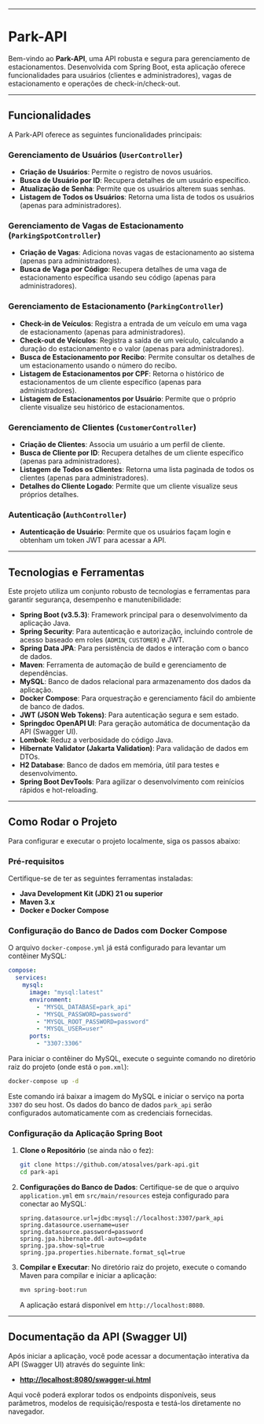 -----

# Park-API

Bem-vindo ao **Park-API**, uma API robusta e segura para gerenciamento de estacionamentos. Desenvolvida com Spring Boot, esta aplicação oferece funcionalidades para usuários (clientes e administradores), vagas de estacionamento e operações de check-in/check-out.

-----

## Funcionalidades

A Park-API oferece as seguintes funcionalidades principais:

### Gerenciamento de Usuários (`UserController`)

  * **Criação de Usuários**: Permite o registro de novos usuários.
  * **Busca de Usuário por ID**: Recupera detalhes de um usuário específico.
  * **Atualização de Senha**: Permite que os usuários alterem suas senhas.
  * **Listagem de Todos os Usuários**: Retorna uma lista de todos os usuários (apenas para administradores).

### Gerenciamento de Vagas de Estacionamento (`ParkingSpotController`)

  * **Criação de Vagas**: Adiciona novas vagas de estacionamento ao sistema (apenas para administradores).
  * **Busca de Vaga por Código**: Recupera detalhes de uma vaga de estacionamento específica usando seu código (apenas para administradores).

### Gerenciamento de Estacionamento (`ParkingController`)

  * **Check-in de Veículos**: Registra a entrada de um veículo em uma vaga de estacionamento (apenas para administradores).
  * **Check-out de Veículos**: Registra a saída de um veículo, calculando a duração do estacionamento e o valor (apenas para administradores).
  * **Busca de Estacionamento por Recibo**: Permite consultar os detalhes de um estacionamento usando o número do recibo.
  * **Listagem de Estacionamentos por CPF**: Retorna o histórico de estacionamentos de um cliente específico (apenas para administradores).
  * **Listagem de Estacionamentos por Usuário**: Permite que o próprio cliente visualize seu histórico de estacionamentos.

### Gerenciamento de Clientes (`CustomerController`)

  * **Criação de Clientes**: Associa um usuário a um perfil de cliente.
  * **Busca de Cliente por ID**: Recupera detalhes de um cliente específico (apenas para administradores).
  * **Listagem de Todos os Clientes**: Retorna uma lista paginada de todos os clientes (apenas para administradores).
  * **Detalhes do Cliente Logado**: Permite que um cliente visualize seus próprios detalhes.

### Autenticação (`AuthController`)

  * **Autenticação de Usuário**: Permite que os usuários façam login e obtenham um token JWT para acessar a API.

-----

## Tecnologias e Ferramentas

Este projeto utiliza um conjunto robusto de tecnologias e ferramentas para garantir segurança, desempenho e manutenibilidade:

  * **Spring Boot (v3.5.3)**: Framework principal para o desenvolvimento da aplicação Java.
  * **Spring Security**: Para autenticação e autorização, incluindo controle de acesso baseado em roles (`ADMIN`, `CUSTOMER`) e JWT.
  * **Spring Data JPA**: Para persistência de dados e interação com o banco de dados.
  * **Maven**: Ferramenta de automação de build e gerenciamento de dependências.
  * **MySQL**: Banco de dados relacional para armazenamento dos dados da aplicação.
  * **Docker Compose**: Para orquestração e gerenciamento fácil do ambiente de banco de dados.
  * **JWT (JSON Web Tokens)**: Para autenticação segura e sem estado.
  * **Springdoc OpenAPI UI**: Para geração automática de documentação da API (Swagger UI).
  * **Lombok**: Reduz a verbosidade do código Java.
  * **Hibernate Validator (Jakarta Validation)**: Para validação de dados em DTOs.
  * **H2 Database**: Banco de dados em memória, útil para testes e desenvolvimento.
  * **Spring Boot DevTools**: Para agilizar o desenvolvimento com reinícios rápidos e hot-reloading.

-----

## Como Rodar o Projeto

Para configurar e executar o projeto localmente, siga os passos abaixo:

### Pré-requisitos

Certifique-se de ter as seguintes ferramentas instaladas:

  * **Java Development Kit (JDK) 21 ou superior**
  * **Maven 3.x**
  * **Docker e Docker Compose**

### Configuração do Banco de Dados com Docker Compose

O arquivo `docker-compose.yml` já está configurado para levantar um contêiner MySQL:

```yaml
compose:
  services:
    mysql:
      image: "mysql:latest"
      environment:
        - "MYSQL_DATABASE=park_api"
        - "MYSQL_PASSWORD=password"
        - "MYSQL_ROOT_PASSWORD=password"
        - "MYSQL_USER=user"
      ports:
        - "3307:3306"
```

Para iniciar o contêiner do MySQL, execute o seguinte comando no diretório raiz do projeto (onde está o `pom.xml`):

```bash
docker-compose up -d
```

Este comando irá baixar a imagem do MySQL e iniciar o serviço na porta `3307` do seu host. Os dados do banco de dados `park_api` serão configurados automaticamente com as credenciais fornecidas.

### Configuração da Aplicação Spring Boot

1.  **Clone o Repositório** (se ainda não o fez):

    ```bash
    git clone https://github.com/atosalves/park-api.git
    cd park-api
    ```

2.  **Configurações do Banco de Dados**:
    Certifique-se de que o arquivo `application.yml` em `src/main/resources` esteja configurado para conectar ao MySQL:

    ```properties
    spring.datasource.url=jdbc:mysql://localhost:3307/park_api
    spring.datasource.username=user
    spring.datasource.password=password
    spring.jpa.hibernate.ddl-auto=update
    spring.jpa.show-sql=true
    spring.jpa.properties.hibernate.format_sql=true
    ```

3.  **Compilar e Executar**:
    No diretório raiz do projeto, execute o comando Maven para compilar e iniciar a aplicação:

    ```bash
    mvn spring-boot:run
    ```

    A aplicação estará disponível em `http://localhost:8080`.

-----

## Documentação da API (Swagger UI)

Após iniciar a aplicação, você pode acessar a documentação interativa da API (Swagger UI) através do seguinte link:

  * **[http://localhost:8080/swagger-ui.html](http://localhost:8080/swagger-ui.html)**

Aqui você poderá explorar todos os endpoints disponíveis, seus parâmetros, modelos de requisição/resposta e testá-los diretamente no navegador.

